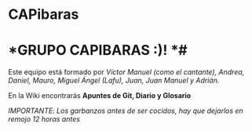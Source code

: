 # CAPibaras

# *GRUPO CAPIBARAS :)! *#

Este equipo está formado por _Víctor Manuel (como el cantante), Andrea, Daniel, Mauro, Miguel Ángel (Lafu), Juan, Juan Manuel y Adrián._

En la Wiki encontrarás <b>Apuntes de Git, Diario y Glosario</b>

*IMPORTANTE*: _Los garbanzos antes de ser cocidos, hay que dejarlos en remojo 12 horas antes_

